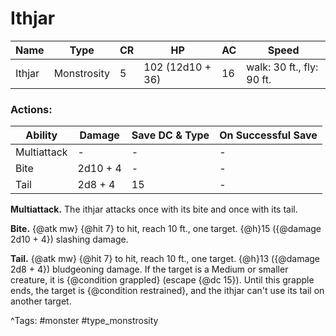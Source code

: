 # Ithjar

| Name | Type | CR | HP | AC | Speed |
|------|------|----|----|----|-------|
| Ithjar | Monstrosity | 5 | 102 (12d10 + 36) | 16 | walk: 30 ft., fly: 90 ft. |

### Actions:

| Ability | Damage | Save DC & Type | On Successful Save |
|---------|--------|----------------|--------------------|
| Multiattack | - | - | - |
| Bite | 2d10 + 4 | - | - |
| Tail | 2d8 + 4 | 15 | - |


**Multiattack.** The ithjar attacks once with its bite and once with its tail.

**Bite.** {@atk mw} {@hit 7} to hit, reach 10 ft., one target. {@h}15 ({@damage 2d10 + 4}) slashing damage.

**Tail.** {@atk mw} {@hit 7} to hit, reach 10 ft., one target. {@h}13 ({@damage 2d8 + 4}) bludgeoning damage. If the target is a Medium or smaller creature, it is {@condition grappled} (escape {@dc 15}). Until this grapple ends, the target is {@condition restrained}, and the ithjar can't use its tail on another target.

^Tags: #monster #type_monstrosity